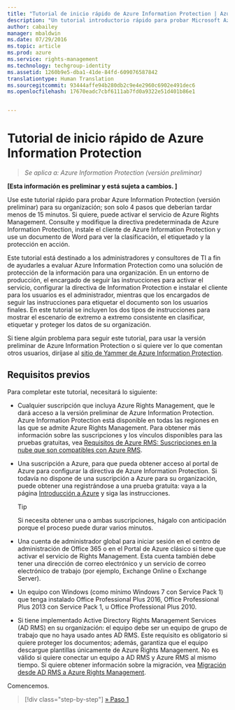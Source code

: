 ```yaml
---
title: "Tutorial de inicio rápido de Azure Information Protection | Azure Rights Management"
description: "Un tutorial introductorio rápido para probar Microsoft Azure Information Protection para su organización en solo 4 pasos que deberían tardar menos de 15 minutos."
author: cabailey
manager: mbaldwin
ms.date: 07/29/2016
ms.topic: article
ms.prod: azure
ms.service: rights-management
ms.technology: techgroup-identity
ms.assetid: 1260b9e5-dba1-41de-84fd-609076587842
translationtype: Human Translation
ms.sourcegitcommit: 93444affe94b280db2c9e4e2960c6902e491dec6
ms.openlocfilehash: 17670eadc7cbf6111ab7fd0a9322e51d401b86e1


---
```


# Tutorial de inicio rápido de Azure Information Protection 

>*Se aplica a: Azure Information Protection (versión preliminar)*

**[Esta información es preliminar y está sujeta a cambios. ]**

Use este tutorial rápido para probar Azure Information Protection (versión preliminar) para su organización; son solo 4 pasos que deberían tardar menos de 15 minutos. Si quiere, puede activar el servicio de Azure Rights Management. Consulte y modifique la directiva predeterminada de Azure Information Protection, instale el cliente de Azure Information Protection y use un documento de Word para ver la clasificación, el etiquetado y la protección en acción.

Este tutorial está destinado a los administradores y consultores de TI a fin de ayudarles a evaluar Azure Information Protection como una solución de protección de la información para una organización. En un entorno de producción, el encargado de seguir las instrucciones para activar el servicio, configurar la directiva de Information Protection e instalar el cliente para los usuarios es el administrador, mientras que los encargados de seguir las instrucciones para etiquetar el documento son los usuarios finales. En este tutorial se incluyen los dos tipos de instrucciones para mostrar el escenario de extremo a extremo consistente en clasificar, etiquetar y proteger los datos de su organización. 

Si tiene algún problema para seguir este tutorial, para usar la versión preliminar de Azure Information Protection o si quiere ver lo que comentan otros usuarios, diríjase al [sitio de Yammer de Azure Information Protection](https://www.yammer.com/askipteam/#/threads/inGroup?type=in_group&feedId=8652489&view=all).

## Requisitos previos 
Para completar este tutorial, necesitará lo siguiente:

- Cualquier suscripción que incluya Azure Rights Management, que le dará acceso a la versión preliminar de Azure Information Protection. Azure Information Protection está disponible en todas las regiones en las que se admite Azure Rights Management. Para obtener más información sobre las suscripciones y los vínculos disponibles para las pruebas gratuitas, vea [Requisitos de Azure RMS: Suscripciones en la nube que son compatibles con Azure RMS](../get-started/requirements-subscriptions.md).

- Una suscripción a Azure, para que pueda obtener acceso al portal de Azure para configurar la directiva de Azure Information Protection. Si todavía no dispone de una suscripción a Azure para su organización, puede obtener una registrándose a una prueba gratuita: vaya a la página [Introducción a Azure](https://account.windowsazure.com/organization) y siga las instrucciones.

  > [!TIP] 
  > Si necesita obtener una o ambas suscripciones, hágalo con anticipación porque el proceso puede durar varios minutos.

- Una cuenta de administrador global para iniciar sesión en el centro de administración de Office 365 o en el Portal de Azure clásico si tiene que activar el servicio de Rights Management. Esta cuenta también debe tener una dirección de correo electrónico y un servicio de correo electrónico de trabajo (por ejemplo, Exchange Online o Exchange Server).

- Un equipo con Windows (como mínimo Windows 7 con Service Pack 1) que tenga instalado Office Professional Plus 2016, Office Professional Plus 2013 con Service Pack 1, u Office Professional Plus 2010. 

- Si tiene implementado Active Directory Rights Management Services (AD RMS) en su organización: el equipo debe ser un equipo de grupo de trabajo que no haya usado antes AD RMS. Este requisito es obligatorio si quiere proteger los documentos; además, garantiza que el equipo descargue plantillas únicamente de Azure Rights Management. No es válido si quiere conectar un equipo a AD RMS y Azure RMS al mismo tiempo. Si quiere obtener información sobre la migración, vea [Migración desde AD RMS a Azure Rights Management](../plan-design/migrate-from-ad-rms-to-azure-rms.md).   

Comencemos.

>[!div class="step-by-step"]
[&#187; Paso 1](infoprotect-tutorial-step1.md)





<!--HONumber=Jul16_HO5-->


